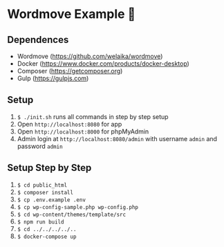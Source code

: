 # Wordmove Example 🚀

## Dependences
- Wordmove (https://github.com/welaika/wordmove)
- Docker (https://www.docker.com/products/docker-desktop)
- Composer (https://getcomposer.org)
- Gulp (https://gulpjs.com)

## Setup
1. `$ ./init.sh` runs all commands in step by step setup
1. Open `http://localhost:8080` for app
1. Open `http://localhost:8000` for phpMyAdmin
1. Admin login at `http://localhost:8080/admin` with username `admin` and password `admin`

## Setup Step by Step
1. `$ cd public_html`
1. `$ composer install`
1. `$ cp .env.example .env`
1. `$ cp wp-config-sample.php wp-config.php`
1. `$ cd wp-content/themes/template/src`
1. `$ npm run build`
1. `$ cd ../../../../..`
1. `$ docker-compose up`
